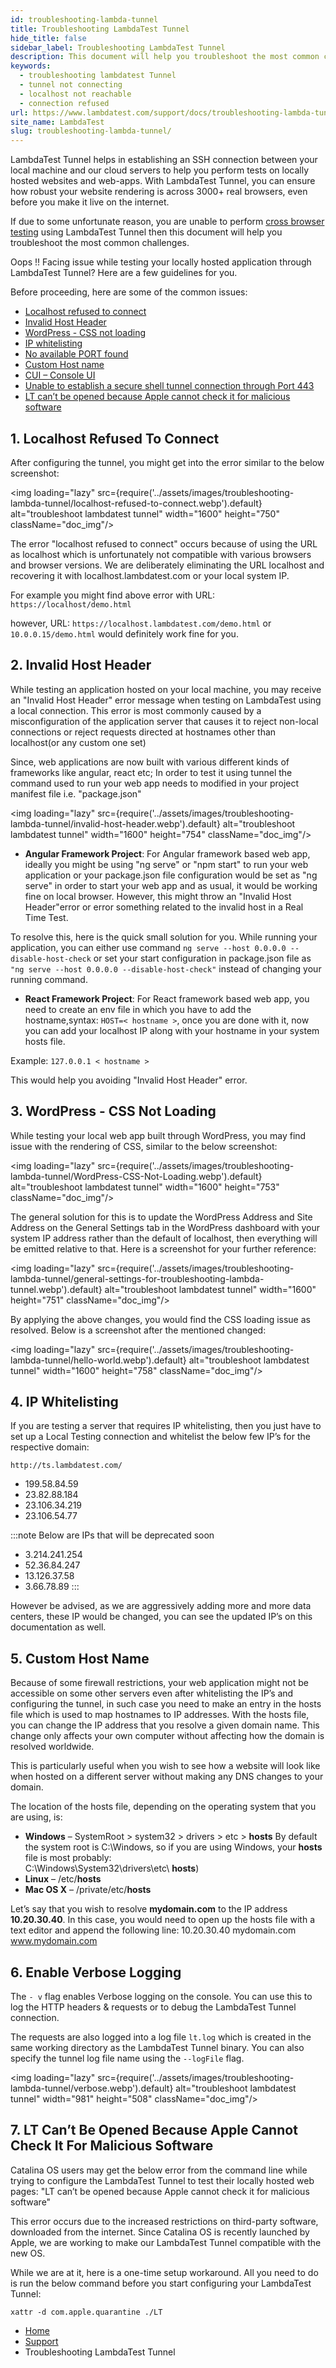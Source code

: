 ```yaml
---
id: troubleshooting-lambda-tunnel
title: Troubleshooting LambdaTest Tunnel
hide_title: false
sidebar_label: Troubleshooting LambdaTest Tunnel
description: This document will help you troubleshoot the most common challenges faced during local app testing using LambdaTest Tunnel.
keywords:
  - troubleshooting lambdatest Tunnel
  - tunnel not connecting
  - localhost not reachable
  - connection refused
url: https://www.lambdatest.com/support/docs/troubleshooting-lambda-tunnel/
site_name: LambdaTest
slug: troubleshooting-lambda-tunnel/
---
```


<script type="application/ld+json"
      dangerouslySetInnerHTML={{ __html: JSON.stringify({
       "@context": "https://schema.org",
        "@type": "BreadcrumbList",
        "itemListElement": [{
          "@type": "ListItem",
          "position": 1,
          "name": "LambdaTest",
          "item": "https://www.lambdatest.com"
        },{
          "@type": "ListItem",
          "position": 2,
          "name": "Support",
          "item": "https://www.lambdatest.com/support/docs/"
        },{
          "@type": "ListItem",
          "position": 3,
          "name": "Troubleshooting LambdaTest Tunnel",
          "item": "https://www.lambdatest.com/support/docs/troubleshooting-lambda-tunnel/"
        }]
      })
    }}
></script>
LambdaTest Tunnel helps in establishing an SSH connection between your local machine and our cloud servers to help you perform tests on locally hosted websites and web-apps. With LambdaTest Tunnel, you can ensure how robust your website rendering is across 3000+ real browsers, even before you make it live on the internet.

If due to some unfortunate reason, you are unable to perform [cross browser testing](https://www.lambdatest.com) using LambdaTest Tunnel then this document will help you troubleshoot the most common challenges.

Oops !! Facing issue while testing your locally hosted application through LambdaTest Tunnel? Here are a few guidelines for you.

Before proceeding, here are some of the common issues:

- [Localhost refused to connect](/docs/troubleshooting-lambda-tunnel/#1-localhost-refused-to-connect)
- [Invalid Host Header](/docs/troubleshooting-lambda-tunnel/#2-invalid-host-header)
- [WordPress - CSS not loading](/docs/troubleshooting-lambda-tunnel/#3-wordpress---css-not-loading)
- [IP whitelisting](/docs/troubleshooting-lambda-tunnel/#4-ip-whitelisting)
- [No available PORT found](/docs/troubleshooting-lambda-tunnel/#5-no-available-port-found)
- [Custom Host name](/docs/troubleshooting-lambda-tunnel/#6-custom-host-name)
- [CUI – Console UI](/docs/troubleshooting-lambda-tunnel/#7-still-got-issues-let-us-help-through-cuiconsole-ui)
- [Unable to establish a secure shell tunnel connection through Port 443](/docs/troubleshooting-lambda-tunnel/#8-unable-to-establish-a-secure-shell-tunnel-connection-through-port-443)
- [LT can’t be opened because Apple cannot check it for malicious software](/docs/troubleshooting-lambda-tunnel/#9-lt-cant-be-opened-because-apple-cannot-check-it-for-malicious-software)

## 1. Localhost Refused To Connect
After configuring the tunnel, you might get into the error similar to the below screenshot:

<img loading="lazy" src={require('../assets/images/troubleshooting-lambda-tunnel/localhost-refused-to-connect.webp').default} alt="troubleshoot lambdatest tunnel" width="1600" height="750" className="doc_img"/>

The error "localhost refused to connect" occurs because of using the URL as localhost which is unfortunately not compatible with various browsers and browser versions. We are deliberately eliminating the URL localhost and recovering it with localhost.lambdatest.com or your local system IP.

For example you might find above error with URL: `https://localhost/demo.html`

however, URL: `https://localhost.lambdatest.com/demo.html` or `10.0.0.15/demo.html` would definitely work fine for you.

## 2. Invalid Host Header
While testing an application hosted on your local machine, you may receive an "Invalid Host Header" error message when testing on LambdaTest using a local connection. This error is most commonly caused by a misconfiguration of the application server that causes it to reject non-local connections or reject requests directed at hostnames other than localhost(or any custom one set)

Since, web applications are now built with various different kinds of frameworks like angular, react etc; In order to test it using tunnel the command used to run your web app needs to modified in your project manifest file i.e. "package.json"

<img loading="lazy" src={require('../assets/images/troubleshooting-lambda-tunnel/invalid-host-header.webp').default} alt="troubleshoot lambdatest tunnel" width="1600" height="754" className="doc_img"/>

- **Angular Framework Project**: For Angular framework based web app, ideally you might be using "ng serve" or "npm start" to run your web application or your package.json file configuration would be set as "ng serve" in order to start your web app and as usual, it would be working fine on local browser. However, this might throw an "Invalid Host Header"error or error something related to the invalid host in a Real Time Test.

To resolve this, here is the quick small solution for you. While running your application, you can either use command `ng serve --host 0.0.0.0 --disable-host-check` or set your start configuration in package.json file as `"ng serve --host 0.0.0.0 --disable-host-check"` instead of changing your running command.

- **React Framework Project**: For React framework based web app, you need to create an env file in which you have to add the hostname,syntax: `HOST=< hostname >`, once you are done with it, now you can add your localhost IP along with your hostname in your system hosts file.

Example: `127.0.0.1 < hostname >`

This would help you avoiding "Invalid Host Header" error.

## 3. WordPress - CSS Not Loading
While testing your local web app built through WordPress, you may find issue with the rendering of CSS, similar to the below screenshot:

<img loading="lazy" src={require('../assets/images/troubleshooting-lambda-tunnel/WordPress-CSS-Not-Loading.webp').default} alt="troubleshoot lambdatest tunnel" width="1600" height="753" className="doc_img"/>

The general solution for this is to update the WordPress Address and Site Address on the General Settings tab in the WordPress dashboard with your system IP address rather than the default of localhost, then everything will be emitted relative to that. Here is a screenshot for your further reference:

<img loading="lazy" src={require('../assets/images/troubleshooting-lambda-tunnel/general-settings-for-troubleshooting-lambda-tunnel.webp').default} alt="troubleshoot lambdatest tunnel" width="1600" height="751" className="doc_img"/>

By applying the above changes, you would find the CSS loading issue as resolved. Below is a screenshot after the mentioned changed:

<img loading="lazy" src={require('../assets/images/troubleshooting-lambda-tunnel/hello-world.webp').default} alt="troubleshoot lambdatest tunnel" width="1600" height="758" className="doc_img"/>

## 4. IP Whitelisting
If you are testing a server that requires IP whitelisting, then you just have to set up a Local Testing connection and whitelist the below few IP’s for the respective domain:

`http://ts.lambdatest.com/`<br />

- 199.58.84.59
- 23.82.88.184
- 23.106.34.219
- 23.106.54.77

:::note
Below are IPs that will be deprecated soon
- 3.214.241.254
- 52.36.84.247
- 13.126.37.58
- 3.66.78.89
:::

However be advised, as we are aggressively adding more and more data centers, these IP would be changed, you can see the updated IP’s on this documentation as well.

## 5. Custom Host Name
Because of some firewall restrictions, your web application might not be accessible on some other servers even after whitelisting the IP’s and configuring the tunnel, in such case you need to make an entry in the hosts file which is used to map hostnames to IP addresses. With the hosts file, you can change the IP address that you resolve a given domain name. This change only affects your own computer without affecting how the domain is resolved worldwide.

This is particularly useful when you wish to see how a website will look like when hosted on a different server without making any DNS changes to your domain.

The location of the hosts file, depending on the operating system that you are using, is:

- **Windows** – SystemRoot > system32 > drivers > etc > **hosts**
By default the system root is C:\Windows, so if you are using Windows, your **hosts** file is most probably:<br />C:\Windows\System32\drivers\etc\ **hosts**)
- **Linux** – /etc/**hosts**
- **Mac OS X** – /private/etc/**hosts**

Let’s say that you wish to resolve **mydomain.com** to the IP address **10.20.30.40**. In this case, you would need to open up the hosts file with a text editor and append the following line:
10.20.30.40 mydomain.com www.mydomain.com

## 6. Enable Verbose Logging
The `- v`  flag enables Verbose logging on the console. You can use this to log the HTTP headers & requests or to debug the LambdaTest Tunnel connection.

The requests are also logged into a log file `lt.log` which is created in the same working directory as the LambdaTest Tunnel binary. You can also specify the tunnel log file name using the `--logFile` flag.

<img loading="lazy" src={require('../assets/images/troubleshooting-lambda-tunnel/verbose.webp').default} alt="troubleshoot lambdatest tunnel" width="981" height="508" className="doc_img"/>


## 7. LT Can’t Be Opened Because Apple Cannot Check It For Malicious Software
Catalina OS users may get the below error from the command line while trying to configure the LambdaTest Tunnel to test their locally hosted web pages:
"LT can’t be opened because Apple cannot check it for malicious software"

This error occurs due to the increased restrictions on third-party software, downloaded from the internet. Since Catalina OS is recently launched by Apple, we are working to make our LambdaTest Tunnel compatible with the new OS.

While we are at it, here is a one-time setup workaround. All you need to do is run the below command before you start configuring your LambdaTest Tunnel:

`xattr -d com.apple.quarantine ./LT`

<nav aria-label="breadcrumbs">
  <ul className="breadcrumbs">
    <li className="breadcrumbs__item">
      <a className="breadcrumbs__link" href="https://www.lambdatest.com">Home</a>
    </li>
    <li className="breadcrumbs__item">
      <a className="breadcrumbs__link" target="_ self" href="https://www.lambdatest.com/support/docs/">Support</a>
    </li>
    <li className="breadcrumbs__item breadcrumbs__item--active">
      <span className="breadcrumbs__link">Troubleshooting LambdaTest Tunnel</span>
    </li>
  </ul>
</nav> 